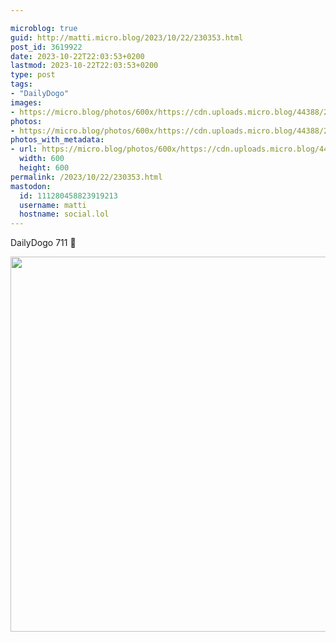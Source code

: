 ```yaml
---

microblog: true
guid: http://matti.micro.blog/2023/10/22/230353.html
post_id: 3619922
date: 2023-10-22T22:03:53+0200
lastmod: 2023-10-22T22:03:53+0200
type: post
tags:
- "DailyDogo"
images:
- https://micro.blog/photos/600x/https://cdn.uploads.micro.blog/44388/2023/53e940e0d32743d78325d94e3ed22298.jpg
photos:
- https://micro.blog/photos/600x/https://cdn.uploads.micro.blog/44388/2023/53e940e0d32743d78325d94e3ed22298.jpg
photos_with_metadata:
- url: https://micro.blog/photos/600x/https://cdn.uploads.micro.blog/44388/2023/53e940e0d32743d78325d94e3ed22298.jpg
  width: 600
  height: 600
permalink: /2023/10/22/230353.html
mastodon:
  id: 111280458823919213
  username: matti
  hostname: social.lol
---
```

DailyDogo 711 🐶

<img src="/media/uploads/2023/53e940e0d32743d78325d94e3ed22298.jpg" width="600" height="600" alt="" />
